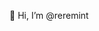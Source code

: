 👋 Hi, I’m @reremint
<!---
- 👀 I’m interested in ...
- 🌱 I’m currently learning ...
- 💞️ I’m looking to collaborate on ...
- 📫 How to reach me ...

reremint/reremint is a ✨ special ✨ repository because its `README.md` (this file) appears on your GitHub profile.
You can click the Preview link to take a look at your changes.
--->
